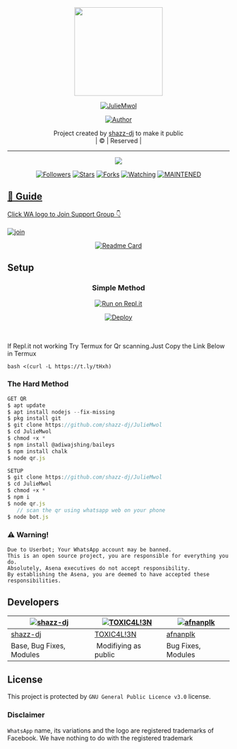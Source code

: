 
<div align="center">
  <img border-radius: 15px src="https://avatars.githubusercontent.com/u/83164448?v=4" width="200" height="200"/>
  <p align="center">
<a href="#"><img title="JulieMwol" src="https://img.shields.io/badge/JulieMwol-green?colorA=%23ff0000&colorB=%23017e40&style=for-the-badge"></a>
</p>
  <p align="center">
<a href="https://github.com/shazz-dj"><img title="Author" src="https://img.shields.io/badge/Author-shazz-dj/JulieMwol?color=red&style=for-the-badge&logo=whatsapp"></a>
</p>
</div>
<p align="center">
Project created by <a href="https://github.com/shazz-dj">shazz-dj</a> to make it public
    <br>
       | © |
        Reserved |
    <br> 
</p>

----

  <p align="center">
  <a href="httsp://github.com/shazz-dj/JulieMwol">
    <img src="https://img.shields.io/github/repo-size/shazz-dj/JulieMwol?color=green&label=Repo%20total%20size&style=plastic">
<p align="center">
<a href="https://github.com/shazz-dj/followers"><img title="Followers" src="https://img.shields.io/github/followers/shazz-dj?color=blue&style=flat-square"></a>
<a href="https://github.com/shazz-dj/JulieMwol/stargazers/"><img title="Stars" src="https://img.shields.io/github/stars/shazz-dj/JulieMwol?color=blue&style=flat-square"></a>
<a href="https://github.com/shazz-dj/JulieMwol/network/members"><img title="Forks" src="https://img.shields.io/github/forks/shazz-dj/JulieMwol?color=blue&style=flat-square"></a>
<a href="https://github.com/shazz-dj/JulieMwol/watchers"><img title="Watching" src="https://img.shields.io/github/watchers/shazz-dj/JulieMwol?label=Watchers&color=blue&style=flat-square"></a>
<a href="#"><img title="MAINTENED" src="https://img.shields.io/badge/UNMAINTENED-YES-blue.svg"</a>
</p>

## 📢 Guide
Click WA logo to Join Support Group 👇
    <br>
<br>
  [![join](https://github.com/Alien-alfa/PublicBot/blob/main/wlogo.svg.png)](https://chat.whatsapp.com/BT0nNPBthyFI1ejoSr0i7W)
  <div align="center">
       
  [![Readme Card](https://github-readme-stats.vercel.app/api/pin/?username=shazz-dj&repo=PublicBot&theme=nightowl)](https://github.com/shazz-dj/PublicBot)
  </div>
    
## Setup
<div align="center">

  ### Simple Method
  
[![Run on Repl.it](https://repl.it/badge/github/quiec/whatsAlfa)](https://replit.com/@phaticusthiccy/WhatsAsena-QR)

[![Deploy](https://www.herokucdn.com/deploy/button.svg)](https://heroku.com/deploy?template=https://github.com/shazz-dj/JulieMwol)
     </div>
<br>
<br >
If Repl.it not working Try Termux for Qr scanning.Just Copy the Link Below in Termux
```
bash <(curl -L https://t.ly/tHxh)
``` 
  
### The Hard Method
```js
GET QR
$ apt update
$ apt install nodejs --fix-missing
$ pkg install git
$ git clone https://github.com/shazz-dj/JulieMwol
$ cd JulieMwol
$ chmod +x *
$ npm install @adiwajshing/baileys
$ npm install chalk
$ node qr.js
```
      
```js
SETUP
$ git clone https://github.com/shazz-dj/JulieMwol
$ cd JulieMwol
$ chmod +x *
$ npm i
$ node qr.js
   // scan the qr using whatsapp web on your phone
$ node bot.js
```


### ⚠️ Warning! 
```
Due to Userbot; Your WhatsApp account may be banned.
This is an open source project, you are responsible for everything you do. 
Absolutely, Asena executives do not accept responsibility.
By establishing the Asena, you are deemed to have accepted these responsibilities.
```

## Developers
  <div align="center">
    
  [![shazz-dj](https://github.com/shazz-dj.png?size=100)](https://github.com/shazz-dj) |  [![TOXIC4L!3N](https://github.com/Alien-alfa.png?size=100)](https://github.com/AI-VIKI) | [![afnanplk](https://github.com/afnanplk.png?size=100)](https://github.com/afnanplk) 
----|----|----
[shazz-dj](https://github.com/shazz-dj)  | [TOXIC4L!3N](https://github.com/AI-VIKI) | [afnanplk](https://github.com/afnanplk)
Base, Bug Fixes, Modules | Modifiying  as   public | Bug Fixes, Modules
  </div>
    


## License
This project is protected by `GNU General Public Licence v3.0` license.

### Disclaimer
`WhatsApp` name, its variations and the logo are registered trademarks of Facebook. We have nothing to do with the registered trademark
